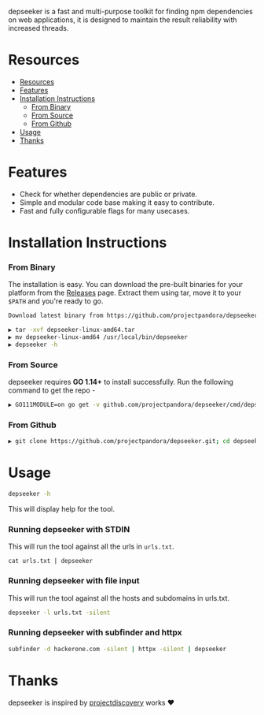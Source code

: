 depseeker is a fast and multi-purpose toolkit for finding npm dependencies on web applications, it is designed to maintain the result reliability with increased threads.

# Resources

- [Resources](#resources)
- [Features](#features)
- [Installation Instructions](#installation-instructions)
  - [From Binary](#from-binary)
  - [From Source](#from-source)
  - [From Github](#from-github)
- [Usage](#usage)
- [Thanks](#thanks)

# Features

- Check for whether dependencies are public or private.
- Simple and modular code base making it easy to contribute.
- Fast and fully configurable flags for many usecases.

# Installation Instructions

### From Binary

The installation is easy. You can download the pre-built binaries for your platform from the [Releases](https://github.com/projectpandora/depseeker/releases/) page. Extract them using tar, move it to your `$PATH` and you're ready to go.

```sh
Download latest binary from https://github.com/projectpandora/depseeker/releases

▶ tar -xvf depseeker-linux-amd64.tar
▶ mv depseeker-linux-amd64 /usr/local/bin/depseeker
▶ depseeker -h
```

### From Source

depseeker requires **GO 1.14+** to install successfully. Run the following command to get the repo -

```sh
▶ GO111MODULE=on go get -v github.com/projectpandora/depseeker/cmd/depseeker
```

### From Github

```sh
▶ git clone https://github.com/projectpandora/depseeker.git; cd depseeker/cmd/depseeker; go build; mv depseeker /usr/local/bin/; depseeker -version
```

# Usage

```sh
depseeker -h
```

This will display help for the tool.

### Running depseeker with STDIN

This will run the tool against all the urls in `urls.txt`.

```
cat urls.txt | depseeker
```

### Running depseeker with file input

This will run the tool against all the hosts and subdomains in urls.txt.

```sh
depseeker -l urls.txt -silent
```

### Running depseeker with subfinder and httpx

```sh
subfinder -d hackerone.com -silent | httpx -silent | depseeker
```

# Thanks

depseeker is inspired by [projectdiscovery](https://projectdiscovery.io) works :heart:
